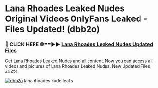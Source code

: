 # Lana Rhoades Leaked Nudes Original Videos 0nlyFans Leaked - Files Updated! (dbb2o)

<h3>🔴 CLICK HERE 🌐==►► <a href="https://tinyurl.com/yrmya6cz" rel="nofollow">Lana Rhoades Leaked Nudes Updated Files</a></h3>

Get Lana Rhoades Leaked Nudes and all content. Now you can access all videos and pictures of Lana Rhoades Leaked Nudes. New Updated Files 2025!

[![dbb2o](https://i.imgur.com/FMdXYCs.gif)](https://tinyurl.com/yrmya6cz)
lana rhoades nude leaks